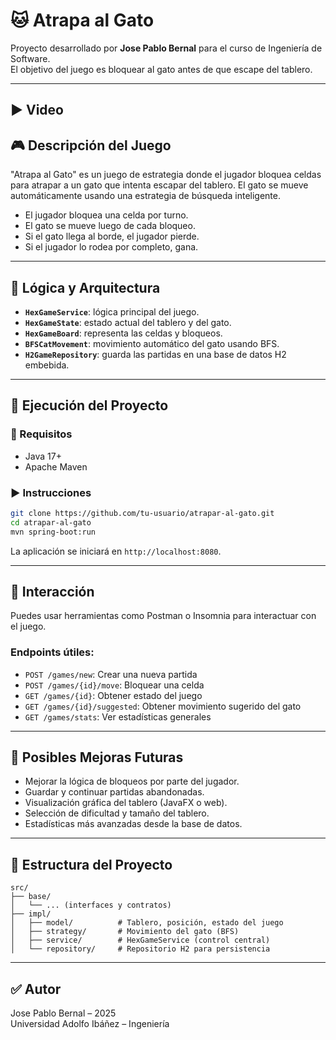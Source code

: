 # 🐱 Atrapa al Gato

Proyecto desarrollado por **Jose Pablo Bernal** para el curso de Ingeniería de Software.  
El objetivo del juego es bloquear al gato antes de que escape del tablero.

---
## ▶️ Video 

## 🎮 Descripción del Juego

"Atrapa al Gato" es un juego de estrategia donde el jugador bloquea celdas para atrapar a un gato que intenta escapar del tablero. El gato se mueve automáticamente usando una estrategia de búsqueda inteligente.

- El jugador bloquea una celda por turno.
- El gato se mueve luego de cada bloqueo.
- Si el gato llega al borde, el jugador pierde.
- Si el jugador lo rodea por completo, gana.

---

## 🧠 Lógica y Arquitectura

- **`HexGameService`**: lógica principal del juego.
- **`HexGameState`**: estado actual del tablero y del gato.
- **`HexGameBoard`**: representa las celdas y bloqueos.
- **`BFSCatMovement`**: movimiento automático del gato usando BFS.
- **`H2GameRepository`**: guarda las partidas en una base de datos H2 embebida.

---

## 🚀 Ejecución del Proyecto

### 🧱 Requisitos

- Java 17+
- Apache Maven

### ▶️ Instrucciones

```bash
git clone https://github.com/tu-usuario/atrapar-al-gato.git
cd atrapar-al-gato
mvn spring-boot:run
```

La aplicación se iniciará en `http://localhost:8080`.

---

## 🔧 Interacción

Puedes usar herramientas como Postman o Insomnia para interactuar con el juego.

### Endpoints útiles:

- `POST /games/new`: Crear una nueva partida
- `POST /games/{id}/move`: Bloquear una celda
- `GET /games/{id}`: Obtener estado del juego
- `GET /games/{id}/suggested`: Obtener movimiento sugerido del gato
- `GET /games/stats`: Ver estadísticas generales

---



## 🌟 Posibles Mejoras Futuras

- Mejorar la lógica de bloqueos por parte del jugador.
- Guardar y continuar partidas abandonadas.
- Visualización gráfica del tablero (JavaFX o web).
- Selección de dificultad y tamaño del tablero.
- Estadísticas más avanzadas desde la base de datos.

---

## 📁 Estructura del Proyecto

```
src/
├── base/
│   └── ... (interfaces y contratos)
├── impl/
│   ├── model/          # Tablero, posición, estado del juego
│   ├── strategy/       # Movimiento del gato (BFS)
│   ├── service/        # HexGameService (control central)
│   └── repository/     # Repositorio H2 para persistencia
```

---

## ✅ Autor

Jose Pablo Bernal – 2025  
Universidad Adolfo Ibáñez – Ingeniería

